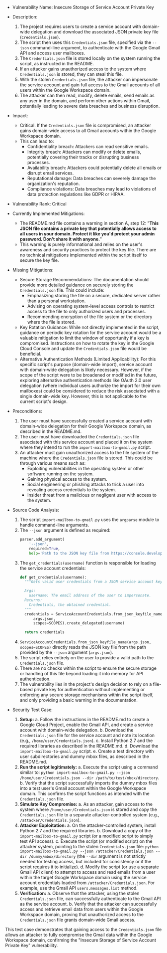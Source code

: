 - Vulnerability Name: Insecure Storage of Service Account Private Key
- Description:
    1. The project requires users to create a service account with domain-wide delegation and download the associated JSON private key file (`Credentials.json`).
    2. The script then uses this `Credentials.json` file, specified via the `--json` command-line argument, to authenticate with the Google Gmail API and access user mailboxes.
    3. The `Credentials.json` file is stored locally on the system running the script, as instructed in the README.
    4. If an attacker gains unauthorized access to the system where `Credentials.json` is stored, they can steal this file.
    5. With the stolen `Credentials.json` file, the attacker can impersonate the service account and gain full access to the Gmail accounts of all users within the Google Workspace domain.
    6. The attacker can then read, modify, delete emails, send emails as any user in the domain, and perform other actions within Gmail, potentially leading to severe data breaches and business disruption.
- Impact:
    - Critical. If the `Credentials.json` file is compromised, an attacker gains domain-wide access to all Gmail accounts within the Google Workspace domain.
    - This can lead to:
        - Confidentiality breach: Attackers can read sensitive emails.
        - Integrity breach: Attackers can modify or delete emails, potentially covering their tracks or disrupting business processes.
        - Availability breach: Attackers could potentially delete all emails or disrupt email services.
        - Reputational damage: Data breaches can severely damage the organization's reputation.
        - Compliance violations: Data breaches may lead to violations of data protection regulations like GDPR or HIPAA.
- Vulnerability Rank: Critical
- Currently Implemented Mitigations:
    - The README.md file contains a warning in section A, step 12: "**This JSON file contains a private key that potentially allows access to all users in your domain. Protect it like you'd protect your admin password. Don't share it with anyone.**"
    - This warning is purely informational and relies on the user's awareness and security practices to protect the key file. There are no technical mitigations implemented within the script itself to secure the key file.
- Missing Mitigations:
    - Secure Storage Recommendations: The documentation should provide more detailed guidance on securely storing the `Credentials.json` file. This could include:
        - Emphasizing storing the file on a secure, dedicated server rather than a personal workstation.
        - Advising on operating system-level access controls to restrict access to the file to only authorized users and processes.
        - Recommending encryption of the file system or the directory where the file is stored.
    - Key Rotation Guidance:  While not directly implemented in the script, guidance on periodic key rotation for the service account would be a valuable mitigation to limit the window of opportunity if a key is compromised. Instructions on how to rotate the key in the Google Cloud Console and update the `Credentials.json` file would be beneficial.
    - Alternative Authentication Methods (Limited Applicability): For this specific script's purpose (domain-wide import), service account with domain-wide delegation is likely necessary.  However, if the scope of the script were to be broadened or modified in the future, exploring alternative authentication methods like OAuth 2.0 user delegation (where individual users authorize the import for their own mailboxes) could be considered to reduce the risk associated with a single domain-wide key.  However, this is not applicable to the current script's design.
- Preconditions:
    1. The user must have successfully created a service account with domain-wide delegation for their Google Workspace domain, as described in the README.md.
    2. The user must have downloaded the `Credentials.json` file associated with this service account and placed it on the system where they intend to run the `import-mailbox-to-gmail.py` script.
    3. An attacker must gain unauthorized access to the file system of the machine where the `Credentials.json` file is stored. This could be through various means such as:
        - Exploiting vulnerabilities in the operating system or other software running on the system.
        - Gaining physical access to the system.
        - Social engineering or phishing attacks to trick a user into revealing access credentials to the system.
        - Insider threat from a malicious or negligent user with access to the system.
- Source Code Analysis:
    1. The script `import-mailbox-to-gmail.py` uses the `argparse` module to handle command-line arguments.
    2. The `--json` argument is defined as required:
       ```python
       parser.add_argument(
           '--json',
           required=True,
           help='Path to the JSON key file from https://console.developers.google.com')
       ```
    3. The `get_credentials(username)` function is responsible for loading the service account credentials:
       ```python
       def get_credentials(username):
         """Gets valid user credentials from a JSON service account key file.

         Args:
           username: The email address of the user to impersonate.
         Returns:
           Credentials, the obtained credential.
         """
         credentials = ServiceAccountCredentials.from_json_keyfile_name(
             args.json,
             scopes=SCOPES).create_delegated(username)

         return credentials
       ```
    4. `ServiceAccountCredentials.from_json_keyfile_name(args.json, scopes=SCOPES)` directly reads the JSON key file from the path provided by the `--json` argument (`args.json`).
    5. The script relies entirely on the user to provide a valid path to the `Credentials.json` file.
    6. There are no checks within the script to ensure the secure storage or handling of this file beyond loading it into memory for API authentication.
    7. The vulnerability lies in the project's design decision to rely on a file-based private key for authentication without implementing or enforcing any secure storage mechanisms within the script itself, and only providing a basic warning in the documentation.

- Security Test Case:
    1. **Setup:**
        a. Follow the instructions in the README.md to create a Google Cloud Project, enable the Gmail API, and create a service account with domain-wide delegation.
        b. Download the `Credentials.json` file for the service account and note its location (e.g., `/home/user/Credentials.json`).
        c. Install Python 2.7 and the required libraries as described in the README.md.
        d. Download the `import-mailbox-to-gmail.py` script.
        e. Create a test directory with user subdirectories and dummy mbox files, as described in the README.md.
    2. **Run the script legitimately:**
        a. Execute the script using a command similar to: `python import-mailbox-to-gmail.py --json /home/user/Credentials.json --dir /path/to/test/mbox/directory`.
        b. Verify that the script successfully imports the dummy mbox files into a test user's Gmail account within the Google Workspace domain. This confirms the script functions as intended with the `Credentials.json` file.
    3. **Simulate Key Compromise:**
        a. As an attacker, gain access to the system where `/home/user/Credentials.json` is stored and copy the `Credentials.json` file to a separate attacker-controlled system (e.g., `/attacker/Credentials.json`).
    4. **Attacker Exploitation:**
        a. On the attacker-controlled system, install Python 2.7 and the required libraries.
        b. Download a copy of the `import-mailbox-to-gmail.py` script (or a modified script to simply test API access).
        c. Execute the script (or modified script) on the attacker system, pointing to the stolen `Credentials.json` file: `python import-mailbox-to-gmail.py --json /attacker/Credentials.json --dir /dummy/mbox/directory` (the `--dir` argument is not strictly needed for testing access, but included for consistency or if the script requires it to initialize).
        d. Modify the script (or use a separate Gmail API client) to attempt to access and read emails from a user within the target Google Workspace domain using the service account credentials loaded from `/attacker/Credentials.json`. For example, use the Gmail API `users.messages.list` method.
    5. **Verification:**
        a. Observe that the attacker, using the stolen `Credentials.json` file, can successfully authenticate to the Gmail API as the service account.
        b. Verify that the attacker can successfully access and retrieve email data from users within the Google Workspace domain, proving that unauthorized access to the `Credentials.json` file grants domain-wide Gmail access.

This test case demonstrates that gaining access to the `Credentials.json` file allows an attacker to fully compromise the Gmail data within the Google Workspace domain, confirming the "Insecure Storage of Service Account Private Key" vulnerability.